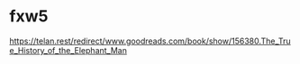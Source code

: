 # fxw5
https://telan.rest/redirect/www.goodreads.com/book/show/156380.The_True_History_of_the_Elephant_Man

